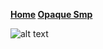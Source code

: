 <b> <a href="https://mythic4356.github.io/home/">Home</a> <a href="https://mythic4356.github.io/OpaqueSmp/">Opaque Smp</a> </b>

![alt text](https://fontmeme.com/permalink/210613/23eacc49715a222412bcfa9d56c11822.png)
